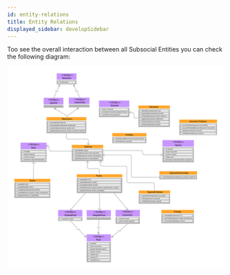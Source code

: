 ```yaml
---
id: entity-relations
title: Entity Relations
displayed_sidebar: developSidebar
---
```


Too see the overall interaction between all Subsocial Entities you can check the following diagram:

![Diagram-UML](../../../static/img/uml-diagram/complete-diagram.png)
